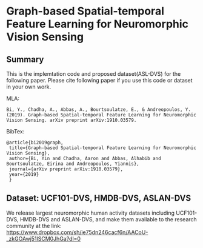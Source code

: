 # Graph-based Spatial-temporal Feature Learning for Neuromorphic Vision Sensing

## Summary
This is the implemtation code and proposed dataset(ASL-DVS) for the following paper. Please cite following paper if you use this code or dataset in your own work. 

MLA:

    Bi, Y., Chadha, A., Abbas, A., Bourtsoulatze, E., & Andreopoulos, Y. (2019). Graph-based Spatial-temporal Feature Learning for Neuromorphic Vision Sensing. arXiv preprint arXiv:1910.03579.
    
BibTex:

    @article{bi2019graph,
     title={Graph-based Spatial-temporal Feature Learning for Neuromorphic Vision Sensing},
     author={Bi, Yin and Chadha, Aaron and Abbas, Alhabib and Bourtsoulatze, Eirina and Andreopoulos, Yiannis},
     journal={arXiv preprint arXiv:1910.03579},
     year={2019}
     }



## Dataset: UCF101-DVS, HMDB-DVS, ASLAN-DVS 
We release largest neuromorphic human activity datasets including UCF101-DVS, HMDB-DVS and ASLAN-DVS, and make them available to the research community at the link: https://www.dropbox.com/sh/ie75dn246cacf6n/AACoU-_zkGOAwj51lSCM0JhGa?dl=0

